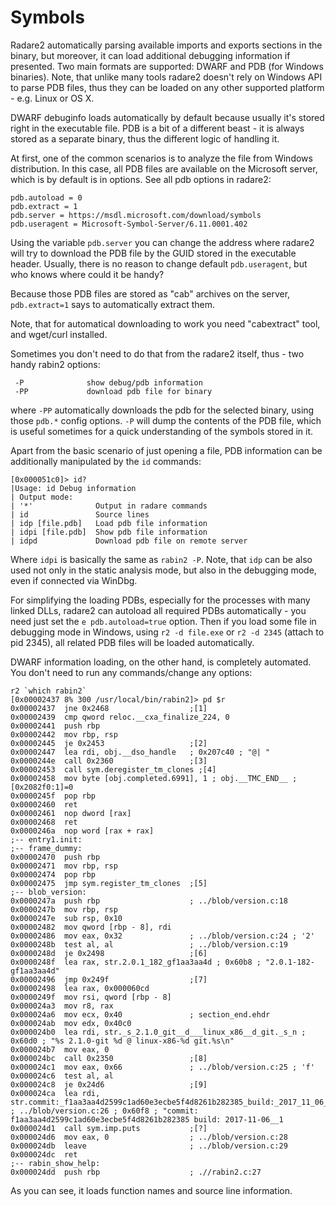 # Symbols

Radare2 automatically parsing available imports and exports sections in the binary,
but moreover, it can load additional debugging information if presented.
Two main formats are supported: DWARF and PDB (for Windows binaries).
Note, that unlike many tools radare2 doesn't rely on Windows API to parse
PDB files, thus they can be loaded on any other supported platform - e.g.
Linux or OS X.

DWARF debuginfo loads automatically by default because usually it's stored
right in the executable file. PDB is a bit of a different beast - it is always
stored as a separate binary, thus the different logic of handling it.

At first, one of the common scenarios is to analyze the file from Windows distribution.
In this case, all PDB files are available on the Microsoft server, which is by default
is in options. See all pdb options in radare2:

```
pdb.autoload = 0
pdb.extract = 1
pdb.server = https://msdl.microsoft.com/download/symbols
pdb.useragent = Microsoft-Symbol-Server/6.11.0001.402
```

Using the variable `pdb.server` you can change the address where radare2 will try to
download the PDB file by the GUID stored in the executable header.
Usually, there is no reason to change default `pdb.useragent`, but who knows where
could it be handy?

Because those PDB files are stored as "cab" archives on the server, `pdb.extract=1`
says to automatically extract them.

Note, that for automatical downloading to work you need "cabextract" tool, and wget/curl installed.

Sometimes you don't need to do that from the radare2 itself, thus - two handy
rabin2 options:

```
 -P              show debug/pdb information
 -PP             download pdb file for binary
```

where `-PP` automatically downloads the pdb for the selected binary, using those
`pdb.*` config options. `-P` will dump the contents of the PDB file, which is useful
sometimes for a quick understanding of the symbols stored in it.

Apart from the basic scenario of just opening a file, PDB information can be additionally
manipulated by the `id` commands:

```
[0x000051c0]> id?
|Usage: id Debug information
| Output mode:
| '*'              Output in radare commands
| id               Source lines
| idp [file.pdb]   Load pdb file information
| idpi [file.pdb]  Show pdb file information
| idpd             Download pdb file on remote server
```

Where `idpi` is basically the same as `rabin2 -P`.
Note, that `idp` can be also used not only in the static analysis mode, but also
in the debugging mode, even if connected via WinDbg.

For simplifying the loading PDBs, especially for the processes with many linked DLLs,
radare2 can autoload all required PDBs automatically - you need just set the
`e pdb.autoload=true` option. Then if you load some file in debugging mode
in Windows, using `r2 -d file.exe` or `r2 -d 2345` (attach to pid 2345), all
related PDB files will be loaded automatically.

DWARF information loading, on the other hand, is completely automated. You don't
need to run any commands/change any options:

```
r2 `which rabin2`
[0x00002437 8% 300 /usr/local/bin/rabin2]> pd $r
0x00002437  jne 0x2468                  ;[1]
0x00002439  cmp qword reloc.__cxa_finalize_224, 0
0x00002441  push rbp
0x00002442  mov rbp, rsp
0x00002445  je 0x2453                   ;[2]
0x00002447  lea rdi, obj.__dso_handle   ; 0x207c40 ; "@| "
0x0000244e  call 0x2360                 ;[3]
0x00002453  call sym.deregister_tm_clones ;[4]
0x00002458  mov byte [obj.completed.6991], 1 ; obj.__TMC_END__ ; [0x2082f0:1]=0
0x0000245f  pop rbp
0x00002460  ret
0x00002461  nop dword [rax]
0x00002468  ret
0x0000246a  nop word [rax + rax]
;-- entry1.init:
;-- frame_dummy:
0x00002470  push rbp
0x00002471  mov rbp, rsp
0x00002474  pop rbp
0x00002475  jmp sym.register_tm_clones  ;[5]
;-- blob_version:
0x0000247a  push rbp                    ; ../blob/version.c:18
0x0000247b  mov rbp, rsp
0x0000247e  sub rsp, 0x10
0x00002482  mov qword [rbp - 8], rdi
0x00002486  mov eax, 0x32               ; ../blob/version.c:24 ; '2'
0x0000248b  test al, al                 ; ../blob/version.c:19
0x0000248d  je 0x2498                   ;[6]
0x0000248f  lea rax, str.2.0.1_182_gf1aa3aa4d ; 0x60b8 ; "2.0.1-182-gf1aa3aa4d"
0x00002496  jmp 0x249f                  ;[7]
0x00002498  lea rax, 0x000060cd
0x0000249f  mov rsi, qword [rbp - 8]
0x000024a3  mov r8, rax
0x000024a6  mov ecx, 0x40               ; section_end.ehdr
0x000024ab  mov edx, 0x40c0
0x000024b0  lea rdi, str._s_2.1.0_git__d___linux_x86__d_git._s_n ; 0x60d0 ; "%s 2.1.0-git %d @ linux-x86-%d git.%s\n"
0x000024b7  mov eax, 0
0x000024bc  call 0x2350                 ;[8]
0x000024c1  mov eax, 0x66               ; ../blob/version.c:25 ; 'f'
0x000024c6  test al, al
0x000024c8  je 0x24d6                   ;[9]
0x000024ca  lea rdi, str.commit:_f1aa3aa4d2599c1ad60e3ecbe5f4d8261b282385_build:_2017_11_06__12:18:39 ; ../blob/version.c:26 ; 0x60f8 ; "commit: f1aa3aa4d2599c1ad60e3ecbe5f4d8261b282385 build: 2017-11-06__1
0x000024d1  call sym.imp.puts           ;[?]
0x000024d6  mov eax, 0                  ; ../blob/version.c:28
0x000024db  leave                       ; ../blob/version.c:29
0x000024dc  ret
;-- rabin_show_help:
0x000024dd  push rbp                    ; .//rabin2.c:27
```

As you can see, it loads function names and source line information.

